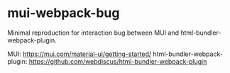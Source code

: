 # mui-webpack-bug
 Minimal reproduction for interaction bug between MUI and html-bundler-webpack-plugin.

MUI: https://mui.com/material-ui/getting-started/
html-bundler-webpack-plugin: https://github.com/webdiscus/html-bundler-webpack-plugin